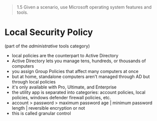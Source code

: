 > 1.5 Given a scenario, use Microsoft operating system features and tools. 

# Local Security Policy
(part of the *administrative* tools category)

- local policies are the counterpart to Active Directory
- Active Directory lets you manage tens, hundreds, or thousands of computers
- you assign Group Policies that affect many computers at once
- but at home, standalone computers aren't managed through AD but through local policies
- it's only available with Pro, Ultimate, and Enterprise
- the utility app is separated into categories: account policies, local policies, windows defender firewall policies, etc. 
- account > password > maximum password age | minimum password length | reversible encryption or not
- this is called granular control